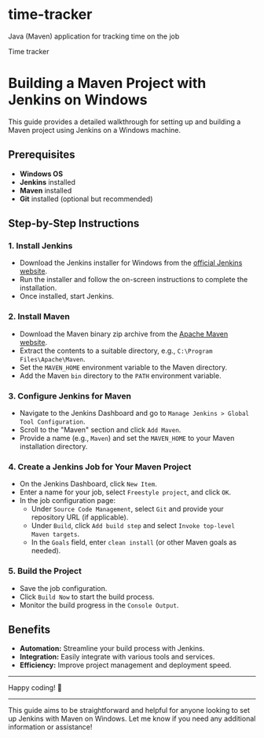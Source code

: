 # time-tracker
Java (Maven) application for tracking time on the job

Time tracker

# Building a Maven Project with Jenkins on Windows

This guide provides a detailed walkthrough for setting up and building a Maven project using Jenkins on a Windows machine.

## Prerequisites

- **Windows OS**
- **Jenkins** installed
- **Maven** installed
- **Git** installed (optional but recommended)

## Step-by-Step Instructions

### 1. Install Jenkins

- Download the Jenkins installer for Windows from the [official Jenkins website](https://www.jenkins.io/download/).
- Run the installer and follow the on-screen instructions to complete the installation.
- Once installed, start Jenkins.

### 2. Install Maven

- Download the Maven binary zip archive from the [Apache Maven website](https://maven.apache.org/download.cgi).
- Extract the contents to a suitable directory, e.g., `C:\Program Files\Apache\Maven`.
- Set the `MAVEN_HOME` environment variable to the Maven directory.
- Add the Maven `bin` directory to the `PATH` environment variable.

### 3. Configure Jenkins for Maven

- Navigate to the Jenkins Dashboard and go to `Manage Jenkins > Global Tool Configuration`.
- Scroll to the "Maven" section and click `Add Maven`.
- Provide a name (e.g., `Maven`) and set the `MAVEN_HOME` to your Maven installation directory.

### 4. Create a Jenkins Job for Your Maven Project

- On the Jenkins Dashboard, click `New Item`.
- Enter a name for your job, select `Freestyle project`, and click `OK`.
- In the job configuration page:
  - Under `Source Code Management`, select `Git` and provide your repository URL (if applicable).
  - Under `Build`, click `Add build step` and select `Invoke top-level Maven targets`.
  - In the `Goals` field, enter `clean install` (or other Maven goals as needed).

### 5. Build the Project

- Save the job configuration.
- Click `Build Now` to start the build process.
- Monitor the build progress in the `Console Output`.

## Benefits

- **Automation:** Streamline your build process with Jenkins.
- **Integration:** Easily integrate with various tools and services.
- **Efficiency:** Improve project management and deployment speed.

---

Happy coding! 🎉

---

This guide aims to be straightforward and helpful for anyone looking to set up Jenkins with Maven on Windows. Let me know if you need any additional information or assistance!
